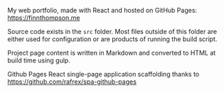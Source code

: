 My web portfolio, made with React and hosted on GitHub Pages: https://finnthompson.me

Source code exists in the `src` folder. Most files outside of this folder are either used for configuration or are products of running the build script.

Project page content is written in Markdown and converted to HTML at build time using gulp.

Github Pages React single-page application scaffolding thanks to https://github.com/rafrex/spa-github-pages